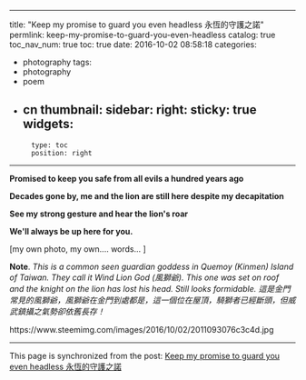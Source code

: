 
---
title: "Keep my promise to guard you even headless 永恆的守護之諾"
permlink: keep-my-promise-to-guard-you-even-headless
catalog: true
toc_nav_num: true
toc: true
date: 2016-10-02 08:58:18
categories:
- photography
tags:
- photography
- poem
- cn
thumbnail: 
sidebar:
    right:
        sticky: true
widgets:
    -
        type: toc
        position: right
---


<html>
<p><strong>Promised to keep you safe from all evils a hundred years ago</strong></p>
<p><strong>Decades gone by, me and the lion are still here despite my decapitation</strong></p>
<p><strong>See my strong gesture and hear the lion's roar</strong></p>
<p><strong>We'll always be up here for you.</strong></p>
<p>[my own photo, my own.... words... ]</p>
<p><strong>Note</strong>. <em>This is a common seen guardian goddess in Quemoy (Kinmen) Island of Taiwan. They call it Wind Lion God (風獅爺). This one was set on roof and the knight on the lion has lost his head. Still looks formidable. 這是金門常見的風獅爺，風獅爺在金門到處都是，這一個位在屋頂，騎獅者已經斷頭，但威武鎮攝之氣勢卻依舊長存！</em></p>
<p>https://www.steemimg.com/images/2016/10/02/2011093076c3c4d.jpg</p>
</html>

- - -

This page is synchronized from the post: [Keep my promise to guard you even headless 永恆的守護之諾](https://steemit.com/@deanliu/keep-my-promise-to-guard-you-even-headless)
